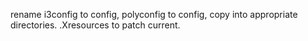 rename i3config to config,
polyconfig to config,
copy into appropriate directories.
.Xresources to patch current.

